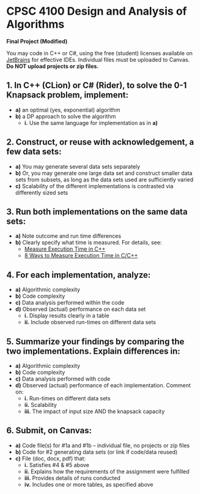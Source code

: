 # CPSC 4100 Design and Analysis of Algorithms  
**Final Project (Modified)**

You may code in C++ or C#, using the free (student) licenses available on [JetBrains](https://www.jetbrains.com/) for effective IDEs. Individual files must be uploaded to Canvas.  
**Do NOT upload projects or zip files.**

## 1. In C++ (CLion) or C# (Rider), to solve the 0-1 Knapsack problem, implement:
   - **a)** an optimal (yes, exponential) algorithm  
   - **b)** a DP approach to solve the algorithm 
     - **i.** Use the same language for implementation as in **a)**

## 2. Construct, or reuse with acknowledgement, a few data sets:
   - **a)** You may generate several data sets separately  
   - **b)** Or, you may generate one large data set and construct smaller data sets from subsets, as long as the data sets used are sufficiently varied  
   - **c)** Scalability of the different implementations is contrasted via differently sized sets  

## 3. Run both implementations on the same data sets:
   - **a)** Note outcome and run time differences  
   - **b)** Clearly specify what time is measured. For details, see:
     - [Measure Execution Time in C++](https://www.geeksforgeeks.org/measure-execution-time-function-cpp/)
     - [8 Ways to Measure Execution Time in C/C++](https://levelup.gitconnected.com/8-ways-to-measure-execution-time-in-c-c-48634458d0f9)
     
## 4. For each implementation, analyze:
   - **a)** Algorithmic complexity  
   - **b)** Code complexity  
   - **c)** Data analysis performed within the code  
   - **d)** Observed (actual) performance on each data set  
     - **i.** Display results clearly in a table  
     - **ii.** Include observed run-times on different data sets  

## 5. Summarize your findings by comparing the two implementations. Explain differences in:
   - **a)** Algorithmic complexity  
   - **b)** Code complexity  
   - **c)** Data analysis performed with code  
   - **d)** Observed (actual) performance of each implementation. Comment on:
     - **i.** Run-times on different data sets  
     - **ii.** Scalability  
     - **iii.** The impact of input size AND the knapsack capacity  

## 6. Submit, on Canvas:
   - **a)** Code file(s) for #1a and #1b – individual file, no projects or zip files  
   - **b)** Code for #2 generating data sets (or link if code/data reused)  
   - **c)** File (doc, docx, pdf) that:
     - **i.** Satisfies #4 & #5 above  
     - **ii.** Explains how the requirements of the assignment were fulfilled  
     - **iii.** Provides details of runs conducted  
     - **iv.** Includes one or more tables, as specified above

